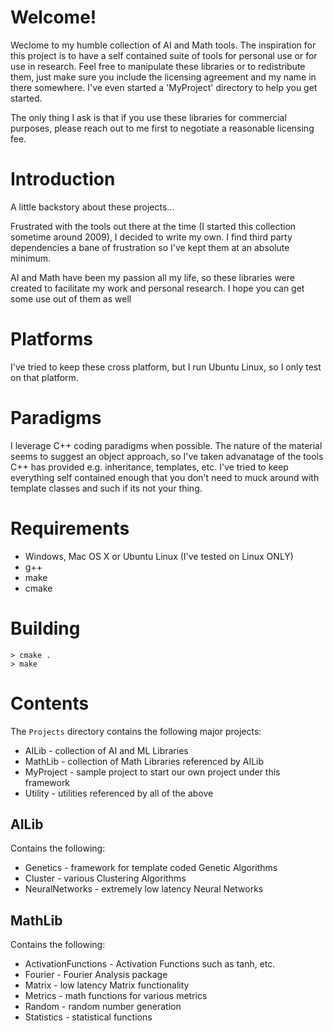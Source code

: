 # Welcome!

Weclome to my humble collection of AI and Math tools.  The inspiration for
this project is to have a self contained suite of tools for personal use
or for use in research.  Feel free to manipulate these libraries or to 
redistribute them, just make sure you include the licensing agreement and
my name in there somewhere.  I've even started a 'MyProject' directory to 
help you get started.

The only thing I ask is that if you use these libraries for commercial
purposes, please reach out to me first to negotiate a reasonable licensing
fee.

# Introduction 

A little backstory about these projects...

Frustrated with the tools out there at the time (I started this collection
sometime around 2009), I decided to write my own.  I find third party 
dependencies a bane of frustration so I've kept them at an absolute minimum.

AI and Math have been my passion all my life, so these libraries were created
to facilitate my work and personal research.  I hope you can get some use 
out of them as well

# Platforms

I've tried to keep these cross platform, but I run Ubuntu Linux, so I only 
test on that platform.

# Paradigms

I leverage C++ coding paradigms when possible.  The nature of the material
seems to suggest an object approach, so I've taken advanatage of the tools
C++ has provided e.g. inheritance, templates, etc.  I've tried to keep 
everything self contained enough that you don't need to muck around with 
template classes and such if its not your thing.

# Requirements

- Windows, Mac OS X or Ubuntu Linux (I've tested on Linux ONLY)
- g++
- make
- cmake

# Building

```
> cmake .
> make
```

# Contents

The `Projects` directory contains the following major projects:

- AILib - collection of AI and ML Libraries
- MathLib - collection of Math Libraries referenced by AILib
- MyProject - sample project to start our own project under this framework 
- Utility - utilities referenced by all of the above

## AILib

Contains the following:

- Genetics - framework for template coded Genetic Algorithms
- Cluster - various Clustering Algorithms
- NeuralNetworks - extremely low latency Neural Networks

## MathLib

Contains the following:

- ActivationFunctions - Activation Functions such as tanh, etc.
- Fourier - Fourier Analysis package
- Matrix - low latency Matrix functionality 
- Metrics - math functions for various metrics
- Random - random number generation
- Statistics - statistical functions
